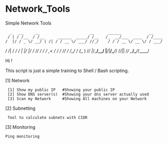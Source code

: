 # Network_Tools
Simple Network Tools


      _   __     __                      __      ______            __    
     / | / /__  / /__      ______  _____/ /__   /_  __/___  ____  / /____
    /  |/ / _ \/ __/ | /| / / __ \/ ___/ //_/    / / / __ \/ __ \/ / ___/
   / /|  /  __/ /_ | |/ |/ / /_/ / /  / ,<      / / / /_/ / /_/ / (__  ) 
  /_/ |_/\___/\__/ |__/|__/\____/_/  /_/|_|    /_/  \____/\____/_/____/  

Hi !

  This script is just a simple training to Shell / Bash scripting.

[1] Network

     [1] Show my public IP   #Showing your public IP
     [2] Show DNS server(s)  #Showing your dns server actually used
     [3] Scan my Network     #Showing All machines on your Network
     
[2] Subnetting

     Tool to calculate subnets with CIDR

[3] Monitoring

    Ping monitoring
